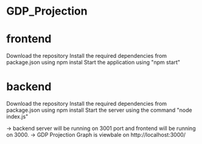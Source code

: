 # GDP_Projection


# frontend
Download the repository
Install the required dependencies from package.json using npm instal
Start the application using "npm start"


# backend

Download the repository
Install the required dependencies from package.json using npm install
Start the server using the command "node index.js"

-> backend server will be running on 3001 port and frontend will be running on 3000.
-> GDP Projection Graph is viewbale on http://localhost:3000/
